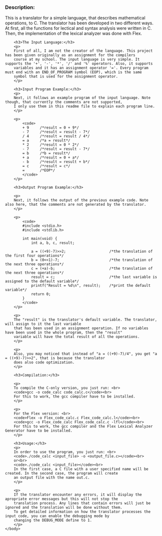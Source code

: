 <html>
	<head>
		<meta http-equiv="Content-Type" content="text/html; charset=UTF-8">
	</head>
	<body>
		<h3>Description:</h3>
		<p>
		This is a translator for a simple language, that describes mathematical operations, to C. The translator has been developed
		in two different ways. At first, all the functions for lectical and syntax analysis were written in C. Then,
		the implementation of the lexical analyzer was done with Flex.
		</p>

		<h3>The Input Language:</h3>
		<p>
		First of all, I am not the creator of the language. This project has been given originally as an assignment for the compilers 
		course at my school. The input language is very simple. It supports the '+', '-', '*', '/' and '%' operators. Also, it supports 
		variables and it has an assignment operator '='. Every program must end with an END_OF_PROGRAM symbol (EOP), which is the same 
		symbol that is used for the assignment operator.
		</p>
		
		<h3>Input Program Example:</h3>
		<p>
		Next, it follows an example program of the input language. Note though, that currently the comments are not supported, 
		I only use them in this readme file to explain each program line.
		</p>
		
		<p>
			<code>
			+ 9		/*result = 0 + 9*/
			- 7 	/*result = result - 7*/
			/ 4		/*result = result / 4*/
			= a		/*a = result*/
			* 2		/*result = 0 * 2*/
			- 7 	/*result = result - 7*/
			= b		/*b = result*/
			+ a		/*result = 0 + a*/
			- b 	/*result = result + b*/
			= c		/*result = c*/
			=		/*EOP*/
			</code>
		</p>
		
		<h3>Output Program Example:</h3>
		
		<p>
		Next, it follows the output of the previous example code. Note also here, that the comments are not generated by the translator.
		</p>
		
		<p>
			<code>
			#include <stdio.h>
			#include <stdlib.h>

			int main(void) {
				int a, b, c, result;

				a = ((+9)-7)>>2;					/*the translation of the first four operations*/
				b = (0<<1)-7;						/*the translation of the next three operations*/
				c = (+a)-b;							/*the translation of the next three operations*/
				result = c;							/*the last variable is assigned to the default variable*/
				printf("Result = %d\n", result);	/*print the default variable*/
				return 0;
			}
			</code>
		</p>
		
		<p>
		The "result" is the translator's default variable. The translator, will assign to it the last variable 
		that has been used in an assignment operation. If no variables have been used in the whole program, then the "result" 
		variable will have the total result of all the operations.
		</p>
		
		<p>
		Also, you may noticed that instead of "a = ((+9)-7)/4", you get "a = ((+9)-7)>>2", that is because the translator 
		does also code optimization.
		</p>
		
		<h3>Compilation:</h3>
		
		<p>
		To compile the C-only version, you just run: <br>
		<code>gcc -o code_calc code_calc.c</code><br>
		For this to work, the gcc compiler have to be installed.
		</p>
		
		<p>
		For the Flex version: <br>
		<code>Flex -o Flex_code_calc.c Flex_code_calc.l</code><br>
		<code>gcc -o Flex_code_calc Flex_code_calc.c -lfl</code><br>
		For this to work, the gcc compiler and the Flex Lexical Analyzer Generator have to be installed.
		</p>
		
		<h3>Usage:</h3>
		<p>
		In order to use the program, you just run: <br>
		<code>./code_calc <input_file> -o <output_file.c></code><br>
		or<br>
		<code>./code_calc <input_file></code><br>
		In the first case, a C file with a user specified name will be created. In the second case, the program will create
		an output file with the name out.c.
		</p>
		
		<p>
		If the translator encounter any errors, it will display the apropriate error messages but this will not stop the 
		translation process. Any lines that contain errors will just be ignored and the translation will be done without them.
		To get detailed information on how the translator processes the input code, you can enable the debugging mode by 
		changing the DEBUG_MODE define to 1.
		</p>
	</body>
</html>
